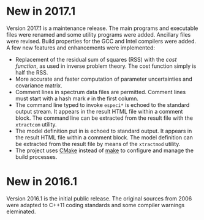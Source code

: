 # New in 2017.1

Version 2017.1 is a maintenance release. The main programs and executable
files were renamed and some utility programs were added. Ancillary files
were revised. Build properties for the GCC and Intel compilers were added.
A few new features and enhancements were implemented:

* Replacement of the residual sum of squares (RSS) with the *cost function*,
as used in inverse problem theory. The cost function simply is half the RSS. 
* More accurate and faster computation of parameter uncertainties and
covariance matrix.
* Comment lines in spectrum data files are permitted. Comment lines must
start with a hash mark `#` in the first column.
* The command line typed to invoke `especi*` is echoed to the standard
output stream. It appears in the result HTML file within a comment block.
The command line can be extracted from the result file with the `xtractcom`
utility.
* The model definition put in is echoed to standard output. It appears in the
result HTML file within a comment block. The model definition can be extracted
from the result file by means of the `xtractmod` utility.
* The project uses [CMake](https://cmake.org) instead of
[make](https://www.gnu.org/software/make/) to configure and manage the build
processes.

# New in 2016.1

Version 2016.1 is the initial public release. The original sources from 2006
were adapted to C++11 coding standards and some compiler warnings eleminated.

